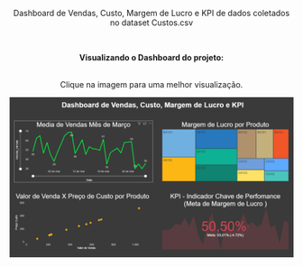 <html>
<body>


<center>
 
Dashboard de Vendas, Custo, Margem de Lucro e KPI de dados coletados no dataset Custos.csv

</br>

<b>Visualizando o Dashboard do projeto:</b></br></br>

Clique na imagem para uma melhor visualização.

<img src="https://github.com/Wenceslau93/Data-Science-e-BI/blob/master/Power%20BI%202.0/Vendas%20Custo%20Margem%20de%20Lucro%20e%20KPI/Print_Projeto_03.PNG?raw=true" alt="sometext"></br></br>

</center>

</body>
</html>
